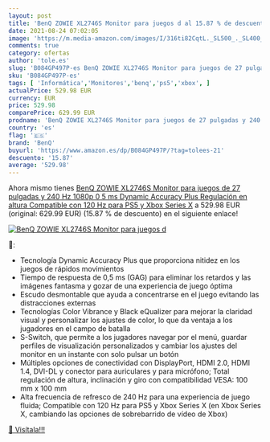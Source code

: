 ```yaml
---
layout: post
title: 'BenQ ZOWIE XL2746S Monitor para juegos d al 15.87 % de descuento'
date: 2021-08-24 07:02:05
image: 'https://m.media-amazon.com/images/I/316ti82CqtL._SL500_._SL400_.jpg'
comments: true
category: ofertas
author: 'tole.es'
slug: 'B084GP497P-es BenQ ZOWIE XL2746S Monitor para juegos de 27 pulgadas y...'
sku: 'B084GP497P-es'
tags: [ 'Informática','Monitores','benq','ps5','xbox', ]
actualPrice: 529.98 EUR
currency: EUR
price: 529.98
comparePrice: 629.99 EUR
prodname: 'BenQ ZOWIE XL2746S Monitor para juegos de 27 pulgadas y 240 Hz  1080p 0 5 ms  Dynamic Accuracy Plus  Regulación en altura  Compatible con 120 Hz para PS5 y Xbox Series X'
country: 'es'
flag: '🇪🇸'
brand: 'BenQ'
buyurl: 'https://www.amazon.es/dp/B084GP497P/?tag=tolees-21'
descuento: '15.87'
average: '529.98'
---
```


Ahora mismo tienes [BenQ ZOWIE XL2746S Monitor para juegos de 27 pulgadas y 240 Hz  1080p 0 5 ms  Dynamic Accuracy Plus  Regulación en altura  Compatible con 120 Hz para PS5 y Xbox Series X](https://www.amazon.es/dp/B084GP497P/?tag=tolees-21) a 529.98 EUR (original: 629.99 EUR) (15.87 %  de descuento) en el siguiente enlace!

[![BenQ ZOWIE XL2746S Monitor para juegos d](https://m.media-amazon.com/images/I/316ti82CqtL._SL500_._SL400_.jpg)](https://www.amazon.es/dp/B084GP497P/?tag=tolees-21)

🔎:

- Tecnología Dynamic Accuracy Plus que proporciona nitidez en los juegos de rápidos movimientos
- Tiempo de respuesta de 0,5 ms (GAG) para eliminar los retardos y las imágenes fantasma y gozar de una experiencia de juego óptima
- Escudo desmontable que ayuda a concentrarse en el juego evitando las distracciones externas
- Tecnologías Color Vibrance y Black eQualizer para mejorar la claridad visual y personalizar los ajustes de color, lo que da ventaja a los jugadores en el campo de batalla
- S-Switch, que permite a los jugadores navegar por el menú, guardar perfiles de visualización personalizados y cambiar los ajustes del monitor en un instante con solo pulsar un botón
- Múltiples opciones de conectividad con DisplayPort, HDMI 2.0, HDMI 1.4, DVI-DL y conector para auriculares y para micrófono; Total regulación de altura, inclinación y giro con compatibilidad VESA: 100 mm x 100 mm
- Alta frecuencia de refresco de 240 Hz para una experiencia de juego fluida; Compatible con 120 Hz para PS5 y Xbox Series X (en Xbox Series X, cambiando las opciones de sobrebarrido de vídeo de Xbox)

[🛒 Visítala!!!](https://www.amazon.es/dp/B084GP497P/?tag=tolees-21)
